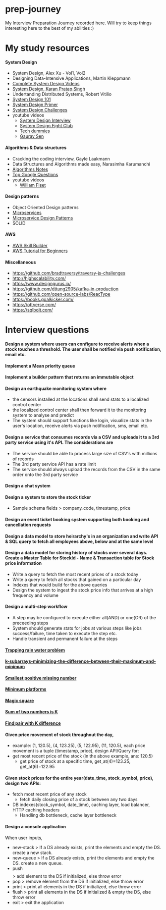 # prep-journey
My Interview Preparation Journey recorded here. Will try to keep things interesting here to the best of my abilities :)

# My study resources
#### System Design ####
  - System Design, Alex Xu - Vol1, Vol2
  - Designing Data-Intensive Applications, Martin Kleppmann
  - [Complete System Design Videos](https://takeuforward.org/system-design/complete-system-design-roadmap-with-videos-for-sdes/)
  - [System Design, Karan Pratap Singh](https://github.com/karanpratapsingh/system-design)
  - Undertanding Distributed Systems, Robert Vitilio
  - [System Design 101](https://github.com/ByteByteGoHq/system-design-101)
  - [System Design Primer](https://github.com/donnemartin/system-design-primer)
  - [System Design Challenges](https://www.systemsdesignchallenges.com/)
  - youtube videos
    - [System Design Interview](https://interviewing.io/guides/system-design-interview)
    - [System Design Fight Club](https://www.youtube.com/@SDFC)
    - [Tech dummies](https://www.youtube.com/@TechDummiesNarendraL)
    - [Gaurav Sen](https://www.youtube.com/@gkcs)
 
#### Algorithms & Data structures ####
  - Cracking the coding interview, Gayle Laakmann
  - Data Structures and Algorithms made easy, Narasimha Karumanchi
  - [Algorithms Notes](https://github.com/mmanooj/study/blob/main/Algorithms.pdf)
  - [Top Google Questions](https://github.com/mmanooj/study/blob/main/Algorithms_GoogleQnA.pdf)
  - youtube videos
    - [William Fiset](https://www.youtube.com/@WilliamFiset-videos)

#### Design patterns ####
  - Object Oriented Design patterns
  - [Microservices](https://microservices.io/)
  - [Microservice Design Patterns](https://dzone.com/articles/design-patterns-for-microservices-ambassador-anti)
  - SOLID

#### AWS ####
  - [AWS Skill Builder](https://s6hqndkr.r.us-west-2.awstrack.me/L0/https:%2F%2Fexplore.skillbuilder.aws%2Flearn/1/0101018b3f2c11f2-2ad67291-84d6-4f83-b9d0-5c20783234eb-000000/bJtr_7vKMb1Ym4Bt6fEGApt6gfg=345)
  - [AWS Tutorial for Beginners](https://www.youtube.com/watch?v=k1RI5locZE4&t=8405s)

#### Miscellaneous ####
  - https://github.com/bradtraversy/traversy-js-challenges
  - http://highscalability.com/
  - https://www.designgurus.io/
  - https://github.com/dttung2905/kafka-in-production
  - https://github.com/open-source-labs/ReacType
  - https://books.goalkicker.com/
  - https://ottverse.com/
  - https://sqlbolt.com/

# Interview questions
#### Design a system where users can configure to receive alerts when a stock touches a threshold. The user shall be notified via push notification, email etc. ####
#### Implement a Mean priority queue ####
#### Implement a builder pattern that returns an immutable object #### 
#### Design an earthquake monitoring system where ####
  - the censors installed at the locations shall send stats to a localized control center
  - the localized control center shall then forward it to the monitoring system to analyse and predict
  - The system should support functions like login, visualize stats in the user's location, receive alerts via push notification, sms, email etc.
#### Design a service that consumes records via a CSV and uploads it to a 3rd party service using it's API. The considerations are ####
  - The service should be able to process large size of CSV's with millions of records
  - The 3rd party service API has a rate limit
  - The service should always upload the records from the CSV in the same order onto the 3rd party service
#### Design a chat system ####
#### Design a system to store the stock ticker ####
  - Sample schema fields > company_code, timestamp, price
#### Design an event ticket booking system supporting both booking and cancellation requests ####
#### Design a data model to store heirarchy's in an organization and write API & SQL query to fetch all employees above, below and at the same level ####
#### Design a data model for storing history of stocks over several days. Create a Master Table for StockId - Name & Transaction table for Stock price information ####
  - Write a query to fetch the most recent prices of a stock today
  - Write a query to fetch all stocks that gained on a particular day
  - Indexes that would build for the above queries
  - Design the system to ingest the stock price info that arrives at a high frequency and volume
#### Design a multi-step workflow ####
  - A step may be configured to execute either all(AND) or one(OR) of the preceeding steps
  - System should generate stats for jobs at various steps like jobs success/failure, time taken to execute the step etc.
  - Handle transient and permanent failure at the steps
#### [Trapping rain water problem](https://www.geeksforgeeks.org/trapping-rain-water/) ####
#### [k-subarrays-minimizing-the-difference-between-their-maximum-and-minimum](https://www.geeksforgeeks.org/split-a-given-array-into-k-subarrays-minimizing-the-difference-between-their-maximum-and-minimum/) ####
#### [Smallest positive missing number](https://www.geeksforgeeks.org/find-the-smallest-positive-number-missing-from-an-unsorted-array/) ####
#### [Minimum platforms](https://practice.geeksforgeeks.org/problems/minimum-platforms-1587115620/1) ####
#### [Magic square](https://www.geeksforgeeks.org/check-given-matrix-is-magic-square-or-not/) ####
#### [Sum of two numbers is K](https://medium.com/weekly-webtips/find-two-numbers-in-an-array-that-sums-up-to-k-2f7490482d9d#:~:text=Solution%201%3A%20Brute%20force%20algorithm,it%20is%2C%20return%20the%20pair.) ####
#### [Find pair with K difference](https://www.geeksforgeeks.org/find-a-pair-with-the-given-difference/) ####
#### Given price movement of stock throughout the day,  ####
  - example: (1, 120.5), (4, 123.25), (5, 122.95), (11, 120.5), each price movement is a tuple (timestamp, price), design API/Query for:
  - get most recent price of the stock (in the above example, ans: 120.5)
	- get price of stock at a specific time, get_at(4)=123.25, get_at(6)=122.95
#### Given stock prices for the entire year(date_time, stock_symbol, price), design two APIs: ####
  - fetch most recent price of any stock
	- fetch daily closing price of a stock between any two days
  - DB indexes(stock_symbol, date_time), caching layer, load balancer, HTTP caching headers
	- Handling db bottleneck, cache layer bottleneck
#### Design a console application ####
When user inputs, 
  - new-stack > If a DS already exists, print the elements and empty the DS. create a new stack. 
  - new-queue > If a DS already exists, print the elements and empty the DS. create a new queue.
  - push $$$$ > add element to the DS if initialized, else throw error
  - pop > remove element from the DS if initialized, else throw error
  - print > print all elements in the DS if initialized, else throw error
  - flush > print all elements in the DS if initialized & empty the DS, else throw error
  - exit > exit the application
